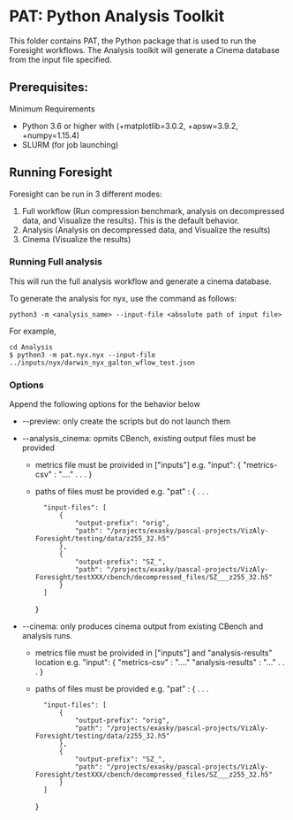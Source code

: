 # PAT: Python Analysis Toolkit

This folder contains PAT, the Python package that is used to run the Foresight workflows. The Analysis toolkit will generate a Cinema database from the input file specified.


## Prerequisites:

Minimum Requirements
* Python 3.6 or higher with (+matplotlib=3.0.2, +apsw=3.9.2, +numpy=1.15.4)
* SLURM (for job launching)


## Running Foresight

Foresight can be run in 3 different modes:
1. Full workflow (Run compression benchmark, analysis on decompressed data, and Visualize the results). This is the default behavior.
2. Analysis (Analysis on decompressed data, and Visualize the results)
3. Cinema (Visualize the results)


### Running Full analysis
This will run the full analysis workflow and generate a cinema database. 

To generate the analysis for nyx, use the command as follows:
```
python3 -m <analysis_name> --input-file <absolute path of input file>
```


For example,
```
cd Analysis
$ python3 -m pat.nyx.nyx --input-file ../inputs/nyx/darwin_nyx_galton_wflow_test.json
```



### Options
Append the following options for the behavior below
* --preview: only create the scripts but do not launch them

* --analysis_cinema: opmits CBench, existing output files must be provided
	* metrics file must be proivided in ["inputs"] e.g.
		"input": 
		{
			"metrics-csv" : "...."
			.
			.
			.
		}

	* paths of files must be provided e.g.
		"pat" :
		{
			.
			.
			.

			"input-files": [
	            {
	                "output-prefix": "orig",
	                "path": "/projects/exasky/pascal-projects/VizAly-Foresight/testing/data/z255_32.h5"
	            },
	            {
	                "output-prefix": "SZ_",
	                "path": "/projects/exasky/pascal-projects/VizAly-Foresight/testXXX/cbench/decompressed_files/SZ___z255_32.h5"
	            }
	        ]
	    }

* --cinema: only produces cinema output from existing CBench and analysis runs. 
	* metrics file must be proivided in ["inputs"] and "analysis-results" location e.g.
			"input": 
			{
				"metrics-csv" : "...."
				"analysis-results" : "..."
				.
				.
				.
			}

	* paths of files must be provided e.g.
		"pat" :
		{
			.
			.
			.

			"input-files": [
	            {
	                "output-prefix": "orig",
	                "path": "/projects/exasky/pascal-projects/VizAly-Foresight/testing/data/z255_32.h5"
	            },
	            {
	                "output-prefix": "SZ_",
	                "path": "/projects/exasky/pascal-projects/VizAly-Foresight/testXXX/cbench/decompressed_files/SZ___z255_32.h5"
	            }
	        ]
	    }